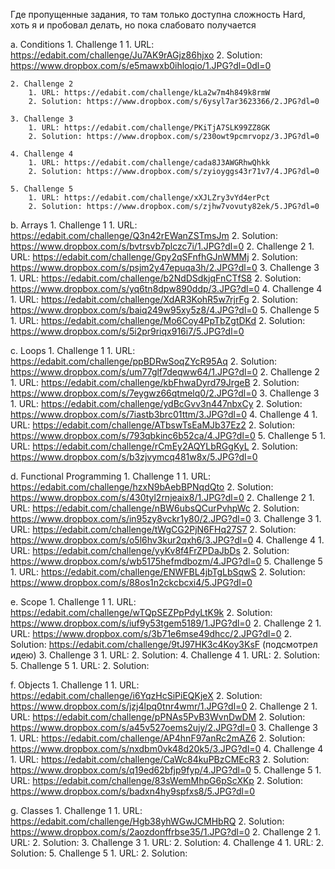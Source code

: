 Где пропущенные задания, то там только доступна сложность Hard, хоть я и пробовал делать, но пока слабовато получается

a. Conditions
    1. Challenge 1
        1. URL: https://edabit.com/challenge/Ju7AK9rAGjz86hjxo
        2. Solution: https://www.dropbox.com/s/e5mawxb0ihloqio/1.JPG?dl=0dl=0

    2. Challenge 2
        1. URL: https://edabit.com/challenge/kLa2w7m4h849k8rmW
        2. Solution: https://www.dropbox.com/s/6ysyl7ar3623366/2.JPG?dl=0

    3. Challenge 3
        1. URL: https://edabit.com/challenge/PKiTjA7SLK99ZZ8GK
        2. Solution: https://www.dropbox.com/s/230owt9pcmrvopz/3.JPG?dl=0

    4. Challenge 4
        1. URL: https://edabit.com/challenge/cada8J3AWGRhwQhkk
        2. Solution: https://www.dropbox.com/s/zyioyggs43r71v7/4.JPG?dl=0

    5. Challenge 5
        1. URL: https://edabit.com/challenge/xXJLZry3vYd4erPct
        2. Solution: https://www.dropbox.com/s/zjhw7vovuty82ek/5.JPG?dl=0

b. Arrays
    1. Challenge 1
        1. URL: https://edabit.com/challenge/Q3n42rEWanZSTmsJm
        2. Solution: https://www.dropbox.com/s/bvtrsvb7plczc7i/1.JPG?dl=0
    2. Challenge 2
        1. URL: https://edabit.com/challenge/Gpy2qSFnfhGJnWMMj
        2. Solution: https://www.dropbox.com/s/psjm2y47epuqa3h/2.JPG?dl=0
    3. Challenge 3
        1. URL: https://edabit.com/challenge/b2NdDSdkjqFnCTfS8
        2. Solution: https://www.dropbox.com/s/yq6tn8dpw890ddp/3.JPG?dl=0
    4. Challenge 4
        1. URL: https://edabit.com/challenge/XdAR3KohR5w7rjrFg
        2. Solution: https://www.dropbox.com/s/baiq249w95xy5z8/4.JPG?dl=0
    5. Challenge 5
        1. URL: https://edabit.com/challenge/Mo6Coy4PpTbZgtDKd
        2. Solution: https://www.dropbox.com/s/5i2pr9riqx916i7/5.JPG?dl=0

c. Loops
    1. Challenge 1
        1. URL: https://edabit.com/challenge/ppBDRwSoqZYcR95Aq
        2. Solution: https://www.dropbox.com/s/um77glf7deqww64/1.JPG?dl=0
    2. Challenge 2
        1. URL: https://edabit.com/challenge/kbFhwaDyrd79JrgeB
        2. Solution: https://www.dropbox.com/s/7eygwz66qtmelq0/2.JPG?dl=0
    3. Challenge 3
        1. URL: https://edabit.com/challenge/ydBcGvv3n447nbxCy
        2. Solution: https://www.dropbox.com/s/7iastb3brc01ttm/3.JPG?dl=0
    4. Challenge 4
        1. URL: https://edabit.com/challenge/ATbswTsEaMJb37Ez2
        2. Solution: https://www.dropbox.com/s/793qbkinc6b52ca/4.JPG?dl=0
    5. Challenge 5
        1. URL: https://edabit.com/challenge/rCmEy2AQYLbRGgKyL
        2. Solution: https://www.dropbox.com/s/b3zjvymcq481w8x/5.JPG?dl=0

d. Functional Programming
    1. Challenge 1
        1. URL: https://edabit.com/challenge/hzxN9bAebBPNqdQto
        2. Solution: https://www.dropbox.com/s/430tyl2rnjeaix8/1.JPG?dl=0
    2. Challenge 2
        1. URL: https://edabit.com/challenge/nBW6ubsQCurPvhpWc
        2. Solution: https://www.dropbox.com/s/in95zy8vckr1y80/2.JPG?dl=0
    3. Challenge 3
        1. URL: https://edabit.com/challenge/tWgCG2PjN6FHq27S7
        2. Solution: https://www.dropbox.com/s/o5l6hv3kur2qxh6/3.JPG?dl=0
    4. Challenge 4
        1. URL: https://edabit.com/challenge/yyKv8f4FrZPDaJbDs
        2. Solution: https://www.dropbox.com/s/wb5175hefmdbozm/4.JPG?dl=0
    5. Challenge 5
        1. URL: https://edabit.com/challenge/ENWFBL4jbTgLbSqwS
        2. Solution: https://www.dropbox.com/s/88os1n2ckcbcxi4/5.JPG?dl=0

e. Scope
    1. Challenge 1
        1. URL: https://edabit.com/challenge/wTQpSEZPpPdyLtK9k
        2. Solution: https://www.dropbox.com/s/iuf9y53tgem5189/1.JPG?dl=0
    2. Challenge 2
        1. URL: https://www.dropbox.com/s/3b71e6mse49dhcc/2.JPG?dl=0
        2. Solution: https://edabit.com/challenge/9tJ97HK3c4Koy3KsF (подсмотрел идею)
    3. Challenge 3
        1. URL: 
        2. Solution: 
    4. Challenge 4
        1. URL: 
        2. Solution: 
    5. Challenge 5
        1. URL: 
        2. Solution: 

f. Objects
    1. Challenge 1
        1. URL: https://edabit.com/challenge/i6YqzHcSiPiEQKjeX
        2. Solution: https://www.dropbox.com/s/jzj4lpq0tnr4wmr/1.JPG?dl=0
    2. Challenge 2
        1. URL: https://edabit.com/challenge/pPNAs5PvB3WvnDwDM
        2. Solution: https://www.dropbox.com/s/a45v527oems2ujy/2.JPG?dl=0
    3. Challenge 3
        1. URL: https://edabit.com/challenge/AP4hnF97anRc2mAZ6
        2. Solution: https://www.dropbox.com/s/nxdbm0vk48d20k5/3.JPG?dl=0
    4. Challenge 4
        1. URL: https://edabit.com/challenge/CaWc84kuPBzCMEcR3
        2. Solution: https://www.dropbox.com/s/q19ed62bfjp9fyp/4.JPG?dl=0
    5. Challenge 5
        1. URL: https://edabit.com/challenge/83sWemMhpG6pScXKp
        2. Solution: https://www.dropbox.com/s/badxn4hy9spfxs8/5.JPG?dl=0

g. Classes
    1. Challenge 1
        1. URL: https://edabit.com/challenge/Hgb38yhWGwJCMHbRQ
        2. Solution: https://www.dropbox.com/s/2aozdonffrbse35/1.JPG?dl=0
    2. Challenge 2
        1. URL: 
        2. Solution: 
    3. Challenge 3
        1. URL: 
        2. Solution: 
    4. Challenge 4
        1. URL: 
        2. Solution: 
    5. Challenge 5
        1. URL: 
        2. Solution: 